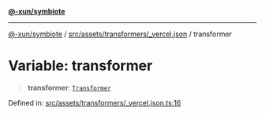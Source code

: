 [**@-xun/symbiote**](../../../../../README.md)

***

[@-xun/symbiote](../../../../../README.md) / [src/assets/transformers/\_vercel.json](../README.md) / transformer

# Variable: transformer

> **transformer**: [`Transformer`](../../../type-aliases/Transformer.md)

Defined in: [src/assets/transformers/\_vercel.json.ts:16](https://github.com/Xunnamius/symbiote/blob/2376b219bdb1558890876bfc92d0b193f658dcce/src/assets/transformers/_vercel.json.ts#L16)
